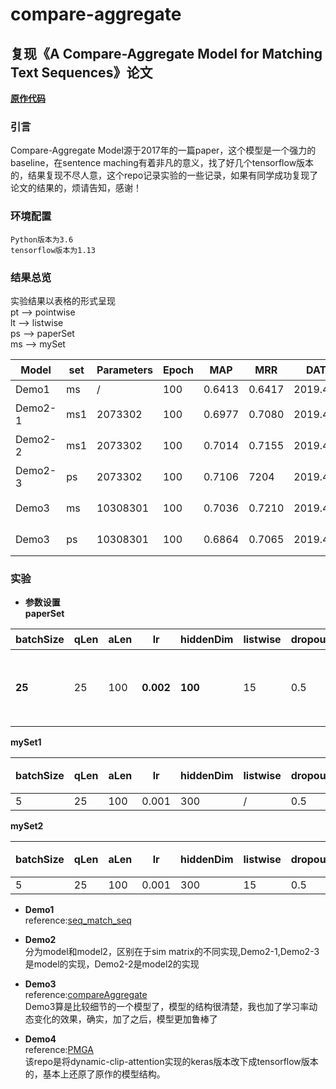 # compare-aggregate
## 复现《A Compare-Aggregate Model for Matching Text Sequences》论文
[**原作代码**](https://github.com/shuohangwang/SeqMatchSeq/blob/master/wikiqa/compAggWikiqa.lua)
### 引言
Compare-Aggregate Model源于2017年的一篇paper，这个模型是一个强力的baseline，在sentence maching有着非凡的意义，找了好几个tensorflow版本的，结果复现不尽人意，这个repo记录实验的一些记录，如果有同学成功复现了论文的结果的，烦请告知，感谢！

### 环境配置
    
    Python版本为3.6  
    tensorflow版本为1.13  
  
### 结果总览
实验结果以表格的形式呈现  
pt --> pointwise  
lt --> listwise  
ps --> paperSet  
ms --> mySet  

|Model|set|Parameters|Epoch|MAP|MRR|DATE|Datatype|备注|  
|-|-|-|-|-|-|-|-|-|
|Demo1|ms|/|100|0.6413|0.6417|2019.4.23|pt|无|
|Demo2-1|ms1|2073302|100|0.6977|0.7080|2019.4.23|pt|验证集达到0.77/0.78|
|Demo2-2|ms1|2073302|100|0.7014|0.7155|2019.4.24|pt|验证集达到0.75/0.76|
|Demo2-3|ps|2073302|100|0.7106|7204|2019.4.24|pt|验证集达到0.75/0.76|
|Demo3|ms|10308301|100|0.7036|0.7210|2019.4.23|lt|验证集达到0.72/0.73|
|Demo3|ps|10308301|100|0.6864|0.7065|2019.4.23|lt|验证集达到0.684/0.694|



### 实验
- **参数设置**  
**paperSet**  

|batchSize|qLen|aLen|lr|hiddenDim|listwise|dropout|备注|  
|-|-|-|-|-|-|-|-|
|**25**|25|100|**0.002**|**100**|15|0.5|句子长度，listwise，dropout自己设定|

**mySet1**  

|batchSize|qLen|aLen|lr|hiddenDim|listwise|dropout|备注|  
|-|-|-|-|-|-|-|-|
|5|25|100|0.001|300|/|0.5|/|

**mySet2**  

|batchSize|qLen|aLen|lr|hiddenDim|listwise|dropout|备注|  
|-|-|-|-|-|-|-|-|
|5|25|100|0.001|300|15|0.5|/|

- **Demo1**  
reference:[seq_match_seq](https://github.com/WenRichard/Question_Answering_Models/tree/master/cQA/seq_match_seq)

- **Demo2**  
分为model和model2，区别在于sim matrix的不同实现,Demo2-1,Demo2-3是model的实现，Demo2-2是model2的实现  

- **Demo3**  
reference:[compareAggregate](https://github.com/UKPLab/aaai2019-coala-cqa-answer-selection/blob/c4fcf77373cd86a9a043c38ae9ab0dc1882a6b17/experiment/qa_pairwise/model/__init__.py)  
Demo3算是比较细节的一个模型了，模型的结构很清楚，我也加了学习率动态变化的效果，确实，加了之后，模型更加鲁棒了  

- **Demo4**  
reference:[PMGA](https://github.com/laox1ao/PMGA)  
该repo是将dynamic-clip-attention实现的keras版本改下成tensorflow版本的，基本上还原了原作的模型结构。  

